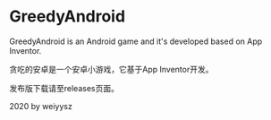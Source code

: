 # GreedyAndroid
GreedyAndroid is an Android game and it's developed based on App Inventor.

贪吃的安卓是一个安卓小游戏，它基于App Inventor开发。

发布版下载请至releases页面。

2020 by weiyysz
